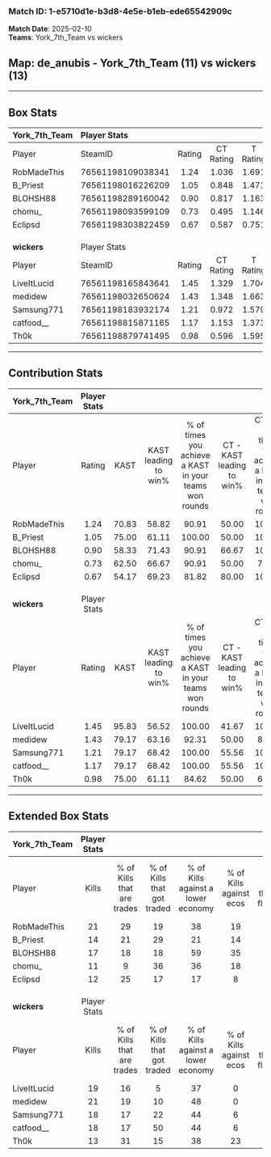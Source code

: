 ### Match ID: 1-e5710d1e-b3d8-4e5e-b1eb-ede65542909c  
**Match Date**: 2025-02-10  
**Teams**: York_7th_Team vs wickers  

## **Map**: de_anubis - York_7th_Team (11) vs wickers (13)  
---  

## Box Stats  

| **York_7th_Team** | Player Stats      |        |           |          |       |      |       |         |        |      |     |
| :- | :- | :-: | :-: | :-: | :-: | :-: | :-: | :-: | :-: | :-: | :-: |
| Player            | SteamID           | Rating | CT Rating | T Rating | KAST  | ADR  | Kills | Assists | Deaths | K/D  | HS% |
| RobMadeThis       | 76561198109038341 |  1.24  |   1.036   |  1.691   | 70.83 | 87.1 |  21   |    6    |   18   | 1.17 | 23  |
| B_Priest          | 76561198016226209 |  1.05  |   0.848   |  1.471   | 75.00 | 78.8 |  14   |    9    |   16   | 0.88 | 50  |
| BLOHSH88          | 76561198289160042 |  0.90  |   0.817   |  1.163   | 58.33 | 60.1 |  17   |    2    |   18   | 0.94 | 52  |
| chomu_            | 76561198093599109 |  0.73  |   0.495   |  1.146   | 62.50 | 68.0 |  11   |    4    |   19   | 0.58 | 36  |
| Eclipsd           | 76561198303822459 |  0.67  |   0.587   |  0.751   | 54.17 | 53.1 |  12   |    2    |   18   | 0.67 | 41  |
|                   |                   |        |           |          |       |      |       |         |        |      |     |
|                   |                   |        |           |          |       |      |       |         |        |      |     |
|                   |                   |        |           |          |       |      |       |         |        |      |     |
| **wickers**       | Player Stats      |        |           |          |       |      |       |         |        |      |     |
| Player            | SteamID           | Rating | CT Rating | T Rating | KAST  | ADR  | Kills | Assists | Deaths | K/D  | HS% |
| LiveItLucid       | 76561198165843641 |  1.45  |   1.329   |  1.704   | 95.83 | 84.7 |  19   |   10    |   14   | 1.36 | 47  |
| medidew           | 76561198032650624 |  1.43  |   1.348   |  1.663   | 79.17 | 92.3 |  21   |    7    |   13   | 1.62 | 38  |
| Samsung771        | 76561198183932174 |  1.21  |   0.972   |  1.579   | 79.17 | 77.1 |  18   |    7    |   16   | 1.13 | 44  |
| catfood__         | 76561198815871165 |  1.17  |   1.153   |  1.373   | 79.17 | 76.0 |  18   |    5    |   17   | 1.06 | 66  |
| Th0k              | 76561198879741495 |  0.98  |   0.596   |  1.595   | 75.00 | 68.4 |  13   |    5    |   15   | 0.87 | 46  |
---  

## Contribution Stats  

| **York_7th_Team** | Player Stats |       |                      |                                                        |                           |                                                             |                          |                                                            |
| :- | :-: | :-: | :-: | :-: | :-: | :-: | :-: | :-: |
| Player            |    Rating    | KAST  | KAST leading to win% | % of times you achieve a KAST in your teams won rounds | CT - KAST leading to win% | CT - % of times you achieve a KAST in your teams won rounds | T - KAST leading to win% | T - % of times you achieve a KAST in your teams won rounds |
| RobMadeThis       |     1.24     | 70.83 |        58.82         |                         90.91                          |           50.00           |                           100.00                            |          66.67           |                           85.71                            |
| B_Priest          |     1.05     | 75.00 |        61.11         |                         100.00                         |           50.00           |                           100.00                            |          70.00           |                           100.00                           |
| BLOHSH88          |     0.90     | 58.33 |        71.43         |                         90.91                          |           66.67           |                           100.00                            |          75.00           |                           85.71                            |
| chomu_            |     0.73     | 62.50 |        66.67         |                         90.91                          |           50.00           |                            75.00                            |          77.78           |                           100.00                           |
| Eclipsd           |     0.67     | 54.17 |        69.23         |                         81.82                          |           80.00           |                           100.00                            |          62.50           |                           71.43                            |
|                   |              |       |                      |                                                        |                           |                                                             |                          |                                                            |
|                   |              |       |                      |                                                        |                           |                                                             |                          |                                                            |
|                   |              |       |                      |                                                        |                           |                                                             |                          |                                                            |
| **wickers**       | Player Stats |       |                      |                                                        |                           |                                                             |                          |                                                            |
| Player            |    Rating    | KAST  | KAST leading to win% | % of times you achieve a KAST in your teams won rounds | CT - KAST leading to win% | CT - % of times you achieve a KAST in your teams won rounds | T - KAST leading to win% | T - % of times you achieve a KAST in your teams won rounds |
| LiveItLucid       |     1.45     | 95.83 |        56.52         |                         100.00                         |           41.67           |                           100.00                            |          72.73           |                           100.00                           |
| medidew           |     1.43     | 79.17 |        63.16         |                         92.31                          |           50.00           |                            80.00                            |          72.73           |                           100.00                           |
| Samsung771        |     1.21     | 79.17 |        68.42         |                         100.00                         |           55.56           |                           100.00                            |          80.00           |                           100.00                           |
| catfood__         |     1.17     | 79.17 |        68.42         |                         100.00                         |           55.56           |                           100.00                            |          80.00           |                           100.00                           |
| Th0k              |     0.98     | 75.00 |        61.11         |                         84.62                          |           50.00           |                            60.00                            |          66.67           |                           100.00                           |
---  

## Extended Box Stats  

| **York_7th_Team** | Player Stats |                            |                            |                                    |                         |                              |                                 |        |                             |                                     |                          |                               |                            |
| :- | :-: | :-: | :-: | :-: | :-: | :-: | :-: | :-: | :-: | :-: | :-: | :-: | :-: |
| Player            |    Kills     | % of Kills that are trades | % of Kills that got traded | % of Kills against a lower economy | % of Kills against ecos | % of Kills that are flawless | % of Kills that are close duels | Deaths | % of Deaths that get traded | % of Deaths against a lower economy | % of Deaths against ecos | % of Deaths that are flawless | % of Deaths that are close |
| RobMadeThis       |      21      |             29             |             19             |                 38                 |           19            |              62              |                5                |   18   |             28              |                 22                  |            0             |              78               |             17             |
| B_Priest          |      14      |             21             |             29             |                 21                 |           14            |              71              |                0                |   16   |             31              |                 19                  |            6             |              50               |             13             |
| BLOHSH88          |      17      |             18             |             18             |                 59                 |           35            |              29              |                6                |   18   |             22              |                 22                  |            11            |              83               |             0              |
| chomu_            |      11      |             9              |             36             |                 36                 |           18            |              45              |                9                |   19   |             21              |                 26                  |            11            |              68               |             16             |
| Eclipsd           |      12      |             25             |             17             |                 17                 |            8            |              50              |                8                |   18   |              0              |                 22                  |            11            |              67               |             6              |
|                   |              |                            |                            |                                    |                         |                              |                                 |        |                             |                                     |                          |                               |                            |
|                   |              |                            |                            |                                    |                         |                              |                                 |        |                             |                                     |                          |                               |                            |
|                   |              |                            |                            |                                    |                         |                              |                                 |        |                             |                                     |                          |                               |                            |
| **wickers**       | Player Stats |                            |                            |                                    |                         |                              |                                 |        |                             |                                     |                          |                               |                            |
| Player            |    Kills     | % of Kills that are trades | % of Kills that got traded | % of Kills against a lower economy | % of Kills against ecos | % of Kills that are flawless | % of Kills that are close duels | Deaths | % of Deaths that get traded | % of Deaths against a lower economy | % of Deaths against ecos | % of Deaths that are flawless | % of Deaths that are close |
| LiveItLucid       |      19      |             16             |             5              |                 37                 |            0            |              58              |                5                |   14   |             14              |                 29                  |            0             |              50               |             7              |
| medidew           |      21      |             19             |             10             |                 48                 |            0            |              76              |               10                |   13   |             23              |                 15                  |            0             |              62               |             0              |
| Samsung771        |      18      |             17             |             22             |                 44                 |            6            |              78              |                0                |   16   |             19              |                 31                  |            0             |              50               |             0              |
| catfood__         |      18      |             17             |             50             |                 44                 |            6            |              67              |               28                |   17   |             24              |                 29                  |            6             |              59               |             12             |
| Th0k              |      13      |             31             |             15             |                 38                 |           23            |              69              |                8                |   15   |             33              |                 20                  |            0             |              40               |             7              |
